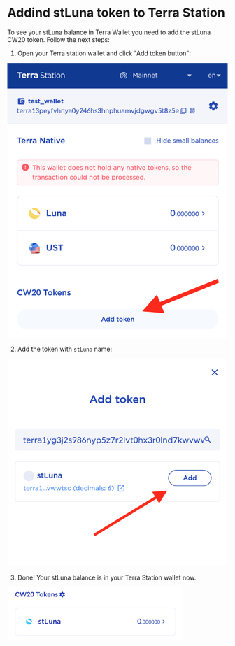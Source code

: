 # Addind stLuna token to Terra Station

To see your stLuna balance in Terra Wallet you need to add the stLuna CW20 token. Follow the next steps:

1. Open your Terra station wallet and click "Add token button":

![Adding new token](/img/wallet_1.png)

2. Add the token with `stLuna` name:

![Adding stLuna](/img/wallet_2.png)

3. Done! Your stLuna balance is in your Terra Station wallet now.

![stLuna balance](/img/wallet_3.png)
